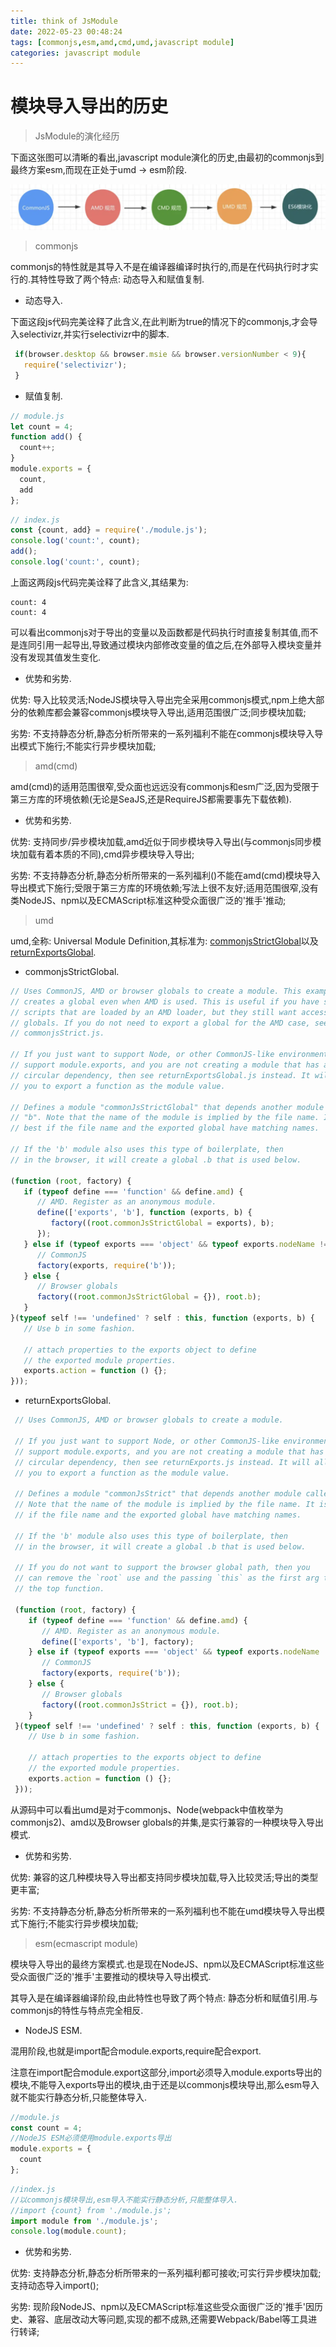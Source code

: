 ```yaml
---
title: think of JsModule
date: 2022-05-23 00:48:24
tags: [commonjs,esm,amd,cmd,umd,javascript module]
categories: javascript module
---
```


# 模块导入导出的历史

> JsModule的演化经历

   下面这张图可以清晰的看出,javascript module演化的历史,由最初的commonjs到最终方案esm,而现在正处于umd -> esm阶段.

   ![](/images/js_module_history.png)

> commonjs

   commonjs的特性就是其导入不是在编译器编译时执行的,而是在代码执行时才实行的.其特性导致了两个特点: 动态导入和赋值复制.

   * 动态导入.

   下面这段js代码完美诠释了此含义,在此判断为true的情况下的commonjs,才会导入selectivizr,并实行selectivizr中的脚本.

   ```javascript
    if(browser.desktop && browser.msie && browser.versionNumber < 9){
      require('selectivizr');
    }
   ```

   * 赋值复制.

   ```javascript
   // module.js
   let count = 4;
   function add() {
     count++;
   }
   module.exports = {
     count,
     add
   };	 
   ```

   ```javascript
   // index.js
   const {count, add} = require('./module.js');
   console.log('count:', count);
   add();
   console.log('count:', count);	 
   ```

   上面这两段js代码完美诠释了此含义,其结果为:

    count: 4
    count: 4

   可以看出commonjs对于导出的变量以及函数都是代码执行时直接复制其值,而不是连同引用一起导出,导致通过模块内部修改变量的值之后,在外部导入模块变量并没有发现其值发生变化.

   * 优势和劣势.

   优势: 导入比较灵活;NodeJS模块导入导出完全采用commonjs模式,npm上绝大部分的依赖库都会兼容commonjs模块导入导出,适用范围很广泛;同步模块加载;

   劣势: 不支持静态分析,静态分析所带来的一系列福利不能在commonjs模块导入导出模式下施行;不能实行异步模块加载;

> amd(cmd)

   amd(cmd)的适用范围很窄,受众面也远远没有commonjs和esm广泛,因为受限于第三方库的环境依赖(无论是SeaJS,还是RequireJS都需要事先下载依赖).

   * 优势和劣势.

   优势: 支持同步/异步模块加载,amd近似于同步模块导入导出(与commonjs同步模块加载有着本质的不同),cmd异步模块导入导出;

   劣势: 不支持静态分析,静态分析所带来的一系列福利()不能在amd(cmd)模块导入导出模式下施行;受限于第三方库的环境依赖;写法上很不友好;适用范围很窄,没有类NodeJS、npm以及ECMAScript标准这种受众面很广泛的'推手'推动;

> umd

   umd,全称: Universal Module Definition,其标准为: <a href='https://github.com/umdjs/umd/blob/master/templates/commonjsStrictGlobal.js'>commonjsStrictGlobal</a>以及<a href='https://github.com/umdjs/umd/blob/master/templates/returnExportsGlobal.js'>returnExportsGlobal</a>.

   * commonjsStrictGlobal.   

   ```javascript
   // Uses CommonJS, AMD or browser globals to create a module. This example
   // creates a global even when AMD is used. This is useful if you have some
   // scripts that are loaded by an AMD loader, but they still want access to
   // globals. If you do not need to export a global for the AMD case, see
   // commonjsStrict.js.
   
   // If you just want to support Node, or other CommonJS-like environments that
   // support module.exports, and you are not creating a module that has a
   // circular dependency, then see returnExportsGlobal.js instead. It will allow
   // you to export a function as the module value.
   
   // Defines a module "commonJsStrictGlobal" that depends another module called
   // "b". Note that the name of the module is implied by the file name. It is
   // best if the file name and the exported global have matching names.
   
   // If the 'b' module also uses this type of boilerplate, then
   // in the browser, it will create a global .b that is used below.
   
   (function (root, factory) {
      if (typeof define === 'function' && define.amd) {
         // AMD. Register as an anonymous module.
         define(['exports', 'b'], function (exports, b) {
            factory((root.commonJsStrictGlobal = exports), b);
         });
      } else if (typeof exports === 'object' && typeof exports.nodeName !== 'string') {
         // CommonJS
         factory(exports, require('b'));
      } else {
         // Browser globals
         factory((root.commonJsStrictGlobal = {}), root.b);
      }
   }(typeof self !== 'undefined' ? self : this, function (exports, b) {
      // Use b in some fashion.
   
      // attach properties to the exports object to define
      // the exported module properties.
      exports.action = function () {};
   }));
   ```

   * returnExportsGlobal.

   ```javascript
   	// Uses CommonJS, AMD or browser globals to create a module.

    // If you just want to support Node, or other CommonJS-like environments that
    // support module.exports, and you are not creating a module that has a
    // circular dependency, then see returnExports.js instead. It will allow
    // you to export a function as the module value.
   
    // Defines a module "commonJsStrict" that depends another module called "b".
    // Note that the name of the module is implied by the file name. It is best
    // if the file name and the exported global have matching names.
   
    // If the 'b' module also uses this type of boilerplate, then
    // in the browser, it will create a global .b that is used below.
   
    // If you do not want to support the browser global path, then you
    // can remove the `root` use and the passing `this` as the first arg to
    // the top function.
   
    (function (root, factory) {
       if (typeof define === 'function' && define.amd) {
          // AMD. Register as an anonymous module.
          define(['exports', 'b'], factory);
       } else if (typeof exports === 'object' && typeof exports.nodeName !== 'string') {
          // CommonJS
          factory(exports, require('b'));
       } else {
          // Browser globals
          factory((root.commonJsStrict = {}), root.b);
       }
    }(typeof self !== 'undefined' ? self : this, function (exports, b) {
       // Use b in some fashion.
    
       // attach properties to the exports object to define
       // the exported module properties.
       exports.action = function () {};
    }));
   ```

   从源码中可以看出umd是对于commonjs、Node(webpack中值枚举为commonjs2)、amd以及Browser globals的并集,是实行兼容的一种模块导入导出模式.

   * 优势和劣势.

   优势: 兼容的这几种模块导入导出都支持同步模块加载,导入比较灵活;导出的类型更丰富;
   
   劣势: 不支持静态分析,静态分析所带来的一系列福利也不能在umd模块导入导出模式下施行;不能实行异步模块加载;

> esm(ecmascript module)

   模块导入导出的最终方案模式.也是现在NodeJS、npm以及ECMAScript标准这些受众面很广泛的'推手'主要推动的模块导入导出模式.

   其导入是在编译器编译阶段,由此特性也导致了两个特点: 静态分析和赋值引用.与commonjs的特性与特点完全相反.
   
   * NodeJS ESM.

   混用阶段,也就是import配合module.exports,require配合export. 
   
   注意在import配合module.export这部分,import必须导入module.exports导出的模块,不能导入exports导出的模块,由于还是以commonjs模块导出,那么esm导入就不能实行静态分析,只能整体导入.
   
   ```javascript
   //module.js
   const count = 4;
   //NodeJS ESM必须使用module.exports导出
   module.exports = {
     count	 
   };
   ```

   ```javascript
   //index.js
   //以commonjs模块导出,esm导入不能实行静态分析,只能整体导入.
   //import {count} from './module.js';
   import module from './module.js';
   console.log(module.count);
   ```

   * 优势和劣势.

   优势: 支持静态分析,静态分析所带来的一系列福利都可接收;可实行异步模块加载;支持动态导入import();
   
   劣势: 现阶段NodeJS、npm以及ECMAScript标准这些受众面很广泛的'推手'因历史、兼容、底层改动大等问题,实现的都不成熟,还需要Webpack/Babel等工具进行转译;